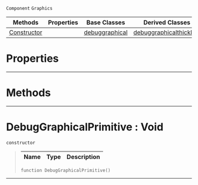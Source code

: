  `Component` `Graphics`



|Methods|Properties|Base Classes|Derived Classes|
|---|---|---|---|
|[ Constructor](https://github.com/ArendDanielek/ZeroDocsTest/blob/master/code_reference/class_reference/debuggraphicalprimitive.markdown#debuggraphicalprimitive)| |[debuggraphical](https://github.com/ArendDanielek/ZeroDocsTest/blob/master/code_reference/class_reference/debuggraphical.markdown)|[debuggraphicalthickline](https://github.com/ArendDanielek/ZeroDocsTest/blob/master/code_reference/class_reference/debuggraphicalthickline.markdown)|


 #  Properties


---  
 #  Methods


---  
 #  DebugGraphicalPrimitive : Void

 `constructor`

> 
> |Name|Type|Description|
> |---|---|---|
> ``` lang=cpp, name=Zilch
> function DebugGraphicalPrimitive()
> ``` 


---  
 
  
  
  
  
  
  
  

 